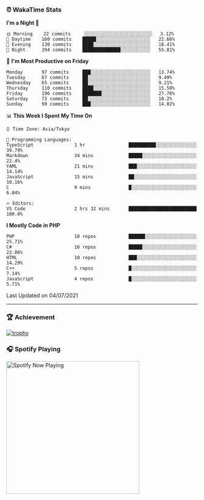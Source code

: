 ### ⏰ WakaTime Stats


<!--START_SECTION:waka-->
**I'm a Night 🦉** 

```text
🌞 Morning    22 commits     ░░░░░░░░░░░░░░░░░░░░░░░░░   3.12% 
🌆 Daytime    160 commits    █████░░░░░░░░░░░░░░░░░░░░   22.66% 
🌃 Evening    130 commits    ████░░░░░░░░░░░░░░░░░░░░░   18.41% 
🌙 Night      394 commits    ██████████████░░░░░░░░░░░   55.81%

```
📅 **I'm Most Productive on Friday** 

```text
Monday       97 commits     ███░░░░░░░░░░░░░░░░░░░░░░   13.74% 
Tuesday      67 commits     ██░░░░░░░░░░░░░░░░░░░░░░░   9.49% 
Wednesday    65 commits     ██░░░░░░░░░░░░░░░░░░░░░░░   9.21% 
Thursday     110 commits    ████░░░░░░░░░░░░░░░░░░░░░   15.58% 
Friday       196 commits    ███████░░░░░░░░░░░░░░░░░░   27.76% 
Saturday     72 commits     ██░░░░░░░░░░░░░░░░░░░░░░░   10.2% 
Sunday       99 commits     ███░░░░░░░░░░░░░░░░░░░░░░   14.02%

```


📊 **This Week I Spent My Time On** 

```text
⌚︎ Time Zone: Asia/Tokyo

💬 Programming Languages: 
TypeScript               1 hr                ██████████░░░░░░░░░░░░░░░   39.79% 
Markdown                 34 mins             █████░░░░░░░░░░░░░░░░░░░░   22.4% 
YAML                     21 mins             ███░░░░░░░░░░░░░░░░░░░░░░   14.14% 
JavaScript               15 mins             ██░░░░░░░░░░░░░░░░░░░░░░░   10.16% 
C                        9 mins              █░░░░░░░░░░░░░░░░░░░░░░░░   6.04%

🔥 Editors: 
VS Code                  2 hrs 32 mins       █████████████████████████   100.0%

```

**I Mostly Code in PHP** 

```text
PHP                      18 repos            ██████░░░░░░░░░░░░░░░░░░░   25.71% 
C#                       16 repos            █████░░░░░░░░░░░░░░░░░░░░   22.86% 
HTML                     10 repos            ███░░░░░░░░░░░░░░░░░░░░░░   14.29% 
C++                      5 repos             █░░░░░░░░░░░░░░░░░░░░░░░░   7.14% 
JavaScript               4 repos             █░░░░░░░░░░░░░░░░░░░░░░░░   5.71%

```



 Last Updated on 04/07/2021
<!--END_SECTION:waka-->

---

### 🏆 Achievement

[![trophy](https://github-profile-trophy.vercel.app/?username=Slime-hatena&theme=flat&no-bg=true&no-frame=true&column=8)](https://github.com/ryo-ma/github-profile-trophy)

### 🎧 Spotify Playing

[<img src="https://spotify-now-playing-slime-hatena.vercel.app/api/spotify-playing" alt="Spotify Now Playing" width="350" />](https://open.spotify.com/user/slime_hatena)

<!--
**Slime-hatena/Slime-hatena** is a ✨ _special_ ✨ repository because its `README.md` (this file) appears on your GitHub profile.

Here are some ideas to get you started:

- 🔭 I’m currently working on ...
- 🌱 I’m currently learning ...
- 👯 I’m looking to collaborate on ...
- 🤔 I’m looking for help with ...
- 💬 Ask me about ...
- 📫 How to reach me: ...
- 😄 Pronouns: ...
- ⚡ Fun fact: ...
-->
